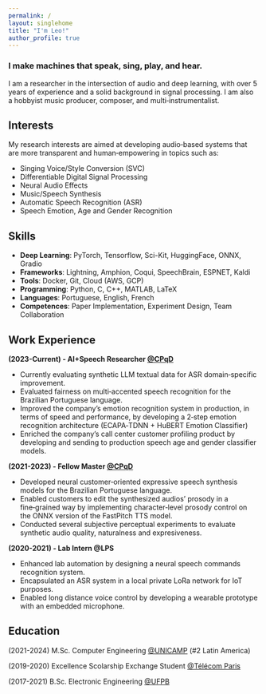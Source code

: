 ```yaml
---
permalink: /
layout: singlehome
title: "I'm Leo!"
author_profile: true
---
```

### I make machines that speak, sing, play, and hear.

I am a researcher in the intersection of audio and deep learning, with over 5 years of experience and a solid background in signal processing. I am also a hobbyist music producer, composer, and multi‑instrumentalist.

## Interests
My research interests are aimed at developing audio‑based systems that are more transparent and human‑empowering in topics such as: 

* Singing Voice/Style Conversion (SVC)
* Differentiable Digital Signal Processing
* Neural Audio Effects
* Music/Speech Synthesis
* Automatic Speech Recognition (ASR)
* Speech Emotion, Age and Gender Recognition

## Skills
  * **Deep Learning**: PyTorch, Tensorflow, Sci-Kit, HuggingFace, ONNX, Gradio
  * **Frameworks**: Lightning, Amphion, Coqui, SpeechBrain, ESPNET, Kaldi
  * **Tools**: Docker, Git, Cloud (AWS, GCP)
  * **Programming**: Python, C, C++, MATLAB, LaTeX
  * **Languages**: Portuguese, English, French
  * **Competences**: Paper Implementation, Experiment Design, Team Collaboration

## Work Experience
**(2023-Current) - AI+Speech Researcher [@CPqD](https://www.linkedin.com/company/cpqd/)**
  * Currently evaluating synthetic LLM textual data for ASR domain‑specific improvement.
  * Evaluated fairness on multi‑accented speech recognition for the Brazilian Portuguese language.
  * Improved the company’s emotion recognition system in production, in terms of speed and performance, by developing a 2‑step emotion recognition architecture (ECAPA‑TDNN + HuBERT Emotion Classifier)
  * Enriched the company’s call center customer profiling product by developing and sending to production speech age and gender classifier models.
    
**(2021-2023) - Fellow Master [@CPqD](https://www.linkedin.com/company/cpqd/)**
  * Developed neural customer‑oriented expressive speech synthesis models for the Brazilian Portuguese language.
  * Enabled customers to edit the synthesized audios’ prosody in a fine‑grained way by implementing character‑level prosody control on the ONNX version of the FastPitch TTS model.
  * Conducted several subjective perceptual experiments to evaluate synthetic audio quality, naturalness and expresiveness.
    
**(2020-2021) - Lab Intern @LPS**
  * Enhanced lab automation by designing a neural speech commands recognition system.
  * Encapsulated an ASR system in a local private LoRa network for IoT purposes.
  * Enabled long distance voice control by developing a wearable prototype with an embedded microphone.
    
## Education
(2021-2024) M.Sc. Computer Engineering [@UNICAMP](https://www.unicamp.br/unicamp/) (#2 Latin America)

(2019-2020) Excellence Scolarship Exchange Student [@Télécom Paris](https://www.telecom-paris.fr/)

(2017-2021) B.Sc. Electronic Engineering [@UFPB](https://www.ufpb.br/)

